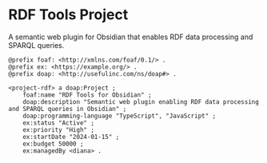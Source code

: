 # RDF Tools Project

A semantic web plugin for Obsidian that enables RDF data processing and SPARQL queries.

```turtle
@prefix foaf: <http://xmlns.com/foaf/0.1/> .
@prefix ex: <https://example.org/> .
@prefix doap: <http://usefulinc.com/ns/doap#> .

<project-rdf> a doap:Project ;
    foaf:name "RDF Tools for Obsidian" ;
    doap:description "Semantic web plugin enabling RDF data processing and SPARQL queries in Obsidian" ;
    doap:programming-language "TypeScript", "JavaScript" ;
    ex:status "Active" ;
    ex:priority "High" ;
    ex:startDate "2024-01-15" ;
    ex:budget 50000 ;
    ex:managedBy <diana> .
```